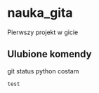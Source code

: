 # nauka_gita

Pierwszy projekt w gicie

## Ulubione komendy

  git status
  python costam

  ```
  test
  ```
